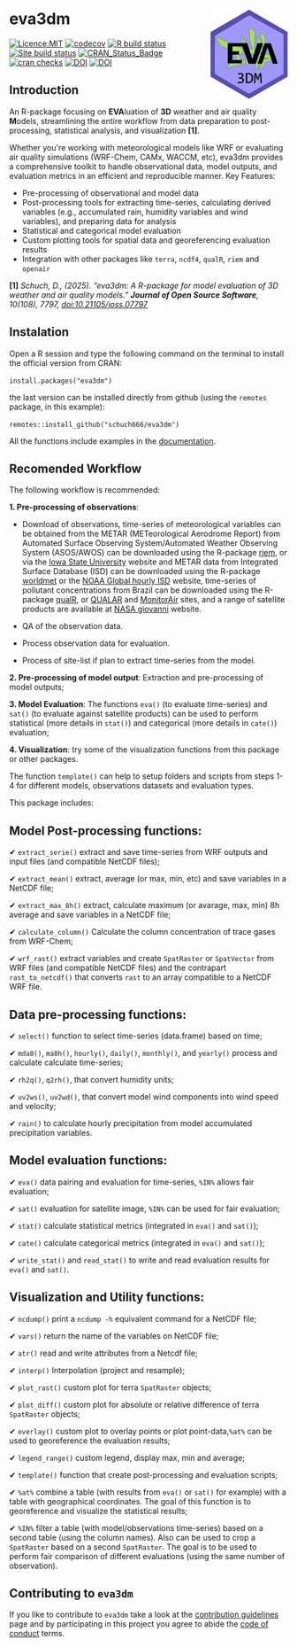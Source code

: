 # eva3dm <img src="man/figures/logo.gif" align="right" width="140"/>

<!-- badges: start -->
[![Licence:MIT](https://img.shields.io/github/license/hyperium/hyper.svg)](https://raw.githubusercontent.com/Schuch666/eva3dm/refs/heads/JOSS/MIT) 
[![codecov](https://codecov.io/github/schuch666/eva3dm/graph/badge.svg?token=E14U1GNK6R)](https://codecov.io/github/schuch666/eva3dm)
[![R build status](https://github.com/schuch666/eva3dm/workflows/R-CMD-check/badge.svg)](https://github.com/schuch666/eva3dm/actions) 
[![Site build status](https://github.com/schuch666/eva3dm/workflows/site/badge.svg)](https://schuch666.github.io/eva3dm/)
[![CRAN_Status_Badge](http://www.r-pkg.org/badges/version/eva3dm)](http://cran.r-project.org/web/packages/eva3dm)
[![cran checks](https://badges.cranchecks.info/worst/eva3dm.svg)](https://cran.r-project.org/web/checks/check_results_eva3dm.html)
[![DOI](https://joss.theoj.org/papers/10.21105/joss.07797/status.svg)](https://doi.org/10.21105/joss.07797)
[![DOI](https://zenodo.org/badge/DOI/10.5281/zenodo.15213216.svg)](https://doi.org/10.5281/zenodo.15213216) 
<!-- badges: end -->

## Introduction

An R-package focusing on **EVA**luation of **3D** weather and air quality **M**odels, streamlining the entire workflow from data preparation to post-processing, statistical analysis, and visualization **[1]**.

Whether you're working with meteorological models like WRF or evaluating air quality simulations (WRF-Chem, CAMx, WACCM, etc), eva3dm provides a comprehensive toolkit to handle observational data, model outputs, and evaluation metrics in an efficient and reproducible manner.
Key Features:
 - Pre-processing of observational and model data
 - Post-processing tools for extracting time-series, calculating derived variables (e.g., accumulated rain, humidity variables and wind variables), and preparing data for analysis
 - Statistical and categorical model evaluation
 - Custom plotting tools for spatial data and georeferencing evaluation results
 - Integration with other packages like `terra`, `ncdf4`, `qualR`, `riem` and `openair`

**[1]** _Schuch, D., (2025). “eva3dm: A R-package for model evaluation of 3D weather and air quality models.” **Journal of Open Source Software**, 10(108), 7797, [doi:10.21105/joss.07797](https://doi.org/10.21105/joss.07797)_

## Instalation

Open a R session and type the following command on the terminal to install the official version from CRAN:

`install.packages("eva3dm")`

the last version can be installed directly from github (using the `remotes` package, in this example):

`remotes::install_github("schuch666/eva3dm")`

All the functions include examples in the [documentation](https://schuch666.github.io/eva3dm/).

## Recomended Workflow
The following workflow is recommended:

**1. Pre-processing of observations**:

- Download of observations, time-series of meteorological variables can be obtained from the METAR (METeorological Aerodrome Report) from Automated Surface Observing System/Automated Weather Observing System (ASOS/AWOS) can be downloaded using the R-package [riem](https://docs.ropensci.org/riem/), or via the [Iowa State University](https://mesonet.agron.iastate.edu/request/download.phtml) website and METAR data from Integrated Surface Database (ISD) can be downloaded using the R-package [worldmet](https://openair-project.github.io/worldmet/) or the [NOAA Global hourly ISD](https://www.ncei.noaa.gov/products/land-based-station/integrated-surface-database) website, time-series of pollutant concentrations from Brazil can be downloaded using the R-package [qualR](https://github.com/ropensci/qualR), or [QUALAR](https://qualar.cetesb.sp.gov.br/qualar) and [MonitorAir](https://www.data.rio/datasets/dados-hor%C3%A1rios-do-monitoramento-da-qualidade-do-ar-monitorar/explore) sites, and a range of satellite products are available at [NASA giovanni](https://giovanni.gsfc.nasa.gov/giovanni/) website.

- QA of the observation data.

- Process observation data for evaluation.

- Process of site-list if plan to extract time-series from the model.

**2. Pre-processing of model output**: Extraction and pre-processing of model outputs;

**3. Model Evaluation**: The functions `eva()` (to evaluate time-series) and `sat()` (to evaluate against satellite products) can be used to perform statistical (more details in `stat()`) and categorical (more details in `cate()`) evaluation;

**4. Visualization**: try some of the visualization functions from this package or other packages.

The function `template()` can help to setup folders and scripts from steps 1-4 for different models, observations datasets and evaluation types.

This package includes:

## Model Post-processing functions:

✔ `extract_serie()` extract and save time-series from WRF outputs and input files (and compatible NetCDF files);

✔ `extract_mean()` extract, average (or max, min, etc) and save variables in a NetCDF file;

✔ `extract_max_8h()` extract, calculate maximum (or avarage, max, min) 8h average and save variables in a NetCDF file;

✔ `calculate_column()` Calculate the column concentration of trace gases from WRF-Chem;

✔ `wrf_rast()` extract variables and create `SpatRaster` or `SpatVector` from WRF files (and compatible NetCDF files) and the contrapart `rast_to_netcdf()` that converts `rast` to an array compatible to a NetCDF WRF file.

## Data pre-processing functions:

✔ `select()` function to select time-series (data.frame) based on time;

✔ `mda8()`, `ma8h()`, `hourly()`, `daily()`, `monthly()`, and `yearly()` process and calculate calculate time-series;

✔ `rh2q()`, `q2rh()`, that convert humidity units;

✔ `uv2ws()`, `uv2wd()`, that convert model wind components into wind speed and velocity;

✔ `rain()` to calculate hourly precipitation from model accumulated precipitation variables.

## Model evaluation functions:

✔ `eva()` data pairing and evaluation for time-series, `%IN%` allows fair evaluation;

✔ `sat()` evaluation for satellite image, `%IN%` can be used for fair evaluation;

✔ `stat()` calculate statistical metrics (integrated in `eva()` and `sat()`);

✔ `cate()` calculate categorical metrics (integrated in `eva()` and `sat()`);

✔ `write_stat()` and `read_stat()` to write and read evaluation results for `eva()` and `sat()`.

## Visualization and Utility functions:

✔ `ncdump()` print a `ncdump -h` equivalent command for a NetCDF file;

✔ `vars()` return the name of the variables on NetCDF file;

✔ `atr()` read and write attributes from a Netcdf file;

✔ `interp()` Interpolation (project and resample);

✔ `plot_rast()` custom plot for terra `SpatRaster` objects;

✔ `plot_diff()` custom plot for absolute or relative difference of terra `SpatRaster` objects;

✔ `overlay()` custom plot to overlay points or plot point-data,`%at%` can be used to georeference the evaluation results;

✔ `legend_range()` custom legend, display max, min and average;

✔ `template()` function that create post-processing and evaluation scripts;

✔ `%at%` combine a table (with results from `eva()` or `sat()` for example) with a table with geographical coordinates. The goal of this function is to georeference and visualize the statistical results;

✔ `%IN%` filter a table (with model/observations time-series) based on a second table (using the column names). Also can be used to crop a `SpatRaster` based on a second `SpatRaster`. The goal is to be used to perform fair comparison of different evaluations (using the same number of observation).

## Contributing to `eva3dm`

If you like to contribute to `eva3dm` take a look at the [contribution guidelines](https://github.com/schuch666/eva3dm/blob/JOSS/CONTRIBUTING.md) page and by participating in this project you agree to abide the [code of conduct](https://github.com/schuch666/eva3dm/blob/JOSS/CODE_OF_CONDUCT.md) terms.

